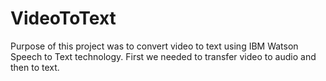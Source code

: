 # VideoToText

Purpose of this project was to convert video to text using IBM Watson Speech to Text technology. First we needed to transfer video to audio and then to text. 
